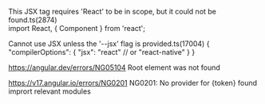     
This JSX tag requires 'React' to be in scope, but it could not be found.ts(2874)	
import React, { Component }  from 'react';

Cannot use JSX unless the '--jsx' flag is provided.ts(17004)
{
  "compilerOptions": {
    "jsx": "react" // or "react-native"
  }
}

https://angular.dev/errors/NG05104
Root element was not found
<html>
    <my-app></my-app> <!-- OK -->
</html>

https://v17.angular.io/errors/NG0201
NG0201: No provider for {token} found
imprort relevant modules
